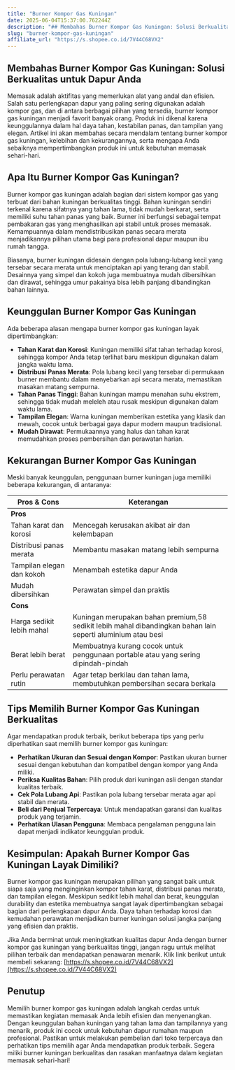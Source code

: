 ```yaml
---
title: "Burner Kompor Gas Kuningan"
date: 2025-06-04T15:37:00.762244Z
description: "## Membahas Burner Kompor Gas Kuningan: Solusi Berkualitas untuk Dapur Anda..."
slug: "burner-kompor-gas-kuningan"
affiliate_url: "https://s.shopee.co.id/7V44C68VX2"
---
```

## Membahas Burner Kompor Gas Kuningan: Solusi Berkualitas untuk Dapur Anda

Memasak adalah aktifitas yang memerlukan alat yang andal dan efisien. Salah satu perlengkapan dapur yang paling sering digunakan adalah kompor gas, dan di antara berbagai pilihan yang tersedia, burner kompor gas kuningan menjadi favorit banyak orang. Produk ini dikenal karena keunggulannya dalam hal daya tahan, kestabilan panas, dan tampilan yang elegan. Artikel ini akan membahas secara mendalam tentang burner kompor gas kuningan, kelebihan dan kekurangannya, serta mengapa Anda sebaiknya mempertimbangkan produk ini untuk kebutuhan memasak sehari-hari.

## Apa Itu Burner Kompor Gas Kuningan?

Burner kompor gas kuningan adalah bagian dari sistem kompor gas yang terbuat dari bahan kuningan berkualitas tinggi. Bahan kuningan sendiri terkenal karena sifatnya yang tahan lama, tidak mudah berkarat, serta memiliki suhu tahan panas yang baik. Burner ini berfungsi sebagai tempat pembakaran gas yang menghasilkan api stabil untuk proses memasak. Kemampuannya dalam mendistribusikan panas secara merata menjadikannya pilihan utama bagi para profesional dapur maupun ibu rumah tangga.

Biasanya, burner kuningan didesain dengan pola lubang-lubang kecil yang tersebar secara merata untuk menciptakan api yang terang dan stabil. Desainnya yang simpel dan kokoh juga membuatnya mudah dibersihkan dan dirawat, sehingga umur pakainya bisa lebih panjang dibandingkan bahan lainnya.

## Keunggulan Burner Kompor Gas Kuningan

Ada beberapa alasan mengapa burner kompor gas kuningan layak dipertimbangkan:

- **Tahan Karat dan Korosi**: Kuningan memiliki sifat tahan terhadap korosi, sehingga kompor Anda tetap terlihat baru meskipun digunakan dalam jangka waktu lama.
- **Distribusi Panas Merata**: Pola lubang kecil yang tersebar di permukaan burner membantu dalam menyebarkan api secara merata, memastikan masakan matang sempurna.
- **Tahan Panas Tinggi**: Bahan kuningan mampu menahan suhu ekstrem, sehingga tidak mudah meleleh atau rusak meskipun digunakan dalam waktu lama.
- **Tampilan Elegan**: Warna kuningan memberikan estetika yang klasik dan mewah, cocok untuk berbagai gaya dapur modern maupun tradisional.
- **Mudah Dirawat**: Permukaannya yang halus dan tahan karat memudahkan proses pembersihan dan perawatan harian.

## Kekurangan Burner Kompor Gas Kuningan

Meski banyak keunggulan, penggunaan burner kuningan juga memiliki beberapa kekurangan, di antaranya:

| **Pros & Cons**                         | **Keterangan**                                            |
|----------------------------------------|------------------------------------------------------------|
| **Pros**                             |                                                            |
| Tahan karat dan korosi               | Mencegah kerusakan akibat air dan kelembapan             |
| Distribusi panas merata               | Membantu masakan matang lebih sempurna                   |
| Tampilan elegan dan kokoh             | Menambah estetika dapur Anda                                |
| Mudah dibersihkan                     | Perawatan simpel dan praktis                             |
| **Cons**                              |                                                            |
| Harga sedikit lebih mahal            | Kuningan merupakan bahan premium,58 sedikit lebih mahal dibandingkan bahan lain seperti aluminium atau besi |
| Berat lebih berat                    | Membuatnya kurang cocok untuk penggunaan portable atau yang sering dipindah-pindah |
| Perlu perawatan rutin                | Agar tetap berkilau dan tahan lama, membutuhkan pembersihan secara berkala |

## Tips Memilih Burner Kompor Gas Kuningan Berkualitas

Agar mendapatkan produk terbaik, berikut beberapa tips yang perlu diperhatikan saat memilih burner kompor gas kuningan:

- **Perhatikan Ukuran dan Sesuai dengan Kompor**: Pastikan ukuran burner sesuai dengan kebutuhan dan kompatibel dengan kompor yang Anda miliki.
- **Periksa Kualitas Bahan**: Pilih produk dari kuningan asli dengan standar kualitas terbaik.
- **Cek Pola Lubang Api**: Pastikan pola lubang tersebar merata agar api stabil dan merata.
- **Beli dari Penjual Terpercaya**: Untuk mendapatkan garansi dan kualitas produk yang terjamin.
- **Perhatikan Ulasan Pengguna**: Membaca pengalaman pengguna lain dapat menjadi indikator keunggulan produk.

## Kesimpulan: Apakah Burner Kompor Gas Kuningan Layak Dimiliki?

Burner kompor gas kuningan merupakan pilihan yang sangat baik untuk siapa saja yang menginginkan kompor tahan karat, distribusi panas merata, dan tampilan elegan. Meskipun sedikit lebih mahal dan berat, keunggulan durability dan estetika membuatnya sangat layak dipertimbangkan sebagai bagian dari perlengkapan dapur Anda. Daya tahan terhadap korosi dan kemudahan perawatan menjadikan burner kuningan solusi jangka panjang yang efisien dan praktis.

Jika Anda berminat untuk meningkatkan kualitas dapur Anda dengan burner kompor gas kuningan yang berkualitas tinggi, jangan ragu untuk melihat pilihan terbaik dan mendapatkan penawaran menarik. Klik link berikut untuk membeli sekarang: [https://s.shopee.co.id/7V44C68VX2](https://s.shopee.co.id/7V44C68VX2)

## Penutup

Memilih burner kompor gas kuningan adalah langkah cerdas untuk memastikan kegiatan memasak Anda lebih efisien dan menyenangkan. Dengan keunggulan bahan kuningan yang tahan lama dan tampilannya yang menarik, produk ini cocok untuk kebutuhan dapur rumahan maupun profesional. Pastikan untuk melakukan pembelian dari toko terpercaya dan perhatikan tips memilih agar Anda mendapatkan produk terbaik. Segera miliki burner kuningan berkualitas dan rasakan manfaatnya dalam kegiatan memasak sehari-hari!